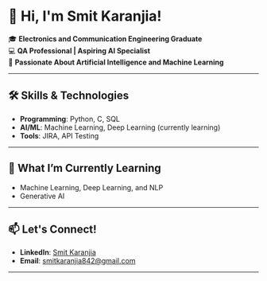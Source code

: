 # 👋 Hi, I'm Smit Karanjia!

🎓 **Electronics and Communication Engineering Graduate**  
💻 **QA Professional | Aspiring AI Specialist**  
🚀 **Passionate About Artificial Intelligence and Machine Learning**

---

## 🛠️ Skills & Technologies
- **Programming**: Python, C, SQL  
- **AI/ML**: Machine Learning, Deep Learning (currently learning)  
- **Tools**: JIRA,  API Testing  

---

## 🌱 What I’m Currently Learning
- Machine Learning, Deep Learning, and NLP  
- Generative AI  

---

## 📫 Let's Connect!
- **LinkedIn**: [Smit Karanjia](https://www.linkedin.com/in/smit-karanjia08)  
- **Email**: [smitkaranjia842@gmail.com](mailto:smitkaranjia842@gmail.com)  

---
